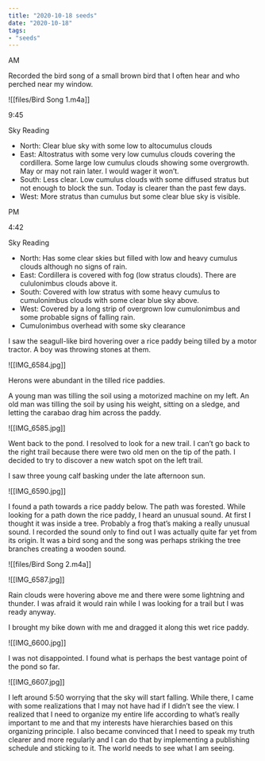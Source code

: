 ```yaml
---
title: "2020-10-18 seeds"
date: "2020-10-18"
tags:
- "seeds"
---
```


AM

Recorded the bird song of a small brown bird that I often hear and who perched near my window.

![[files/Bird Song 1.m4a]]

9:45

Sky Reading

- North: Clear blue sky with some low to altocumulus clouds
- East: Altostratus with some very low cumulus clouds covering the cordillera. Some large low cumulus clouds showing some overgrowth. May or may not rain later. I would wager it won’t.
- South: Less clear. Low cumulus clouds with some diffused stratus but not enough to block the sun. Today is clearer than the past few days.
- West: More stratus than cumulus but some clear blue sky is visible.

PM

4:42

Sky Reading

- North: Has some clear skies but filled with low and heavy cumulus clouds although no signs of rain.
- East: Cordillera is covered with fog (low stratus clouds). There are cululonimbus clouds above it.
- South: Covered with low stratus with some heavy cumulus to cumulonimbus clouds with some clear blue sky above.
- West: Covered by a long strip of overgrown low cumulonimbus and some probable signs of falling rain.
- Cumulonimbus overhead with some sky clearance

I saw the seagull-like bird hovering over a rice paddy being tilled by a motor tractor. A boy was throwing stones at them.

![[IMG_6584.jpg]]

Herons were abundant in the tilled rice paddies.

A young man was tilling the soil using a motorized machine on my left. An old man was tilling the soil by using his weight, sitting on a sledge, and letting the carabao drag him across the paddy.

![[IMG_6585.jpg]]

Went back to the pond. I resolved to look for a new trail. I can’t go back to the right trail because there were two old men on the tip of the path. I decided to try to discover a new watch spot on the left trail.

I saw three young calf basking under the late afternoon sun.

![[IMG_6590.jpg]]

I found a path towards a rice paddy below. The path was forested. While looking for a path down the rice paddy, I heard an unusual sound. At first I thought it was inside a tree. Probably a frog that’s making a really unusual sound. I recorded the sound only to find out I was actually quite far yet from its origin. It was a bird song and the song was perhaps striking the tree branches creating a wooden sound.

![[files/Bird Song 2.m4a]]

![[IMG_6587.jpg]]

Rain clouds were hovering above me and there were some lightning and thunder. I was afraid it would rain while I was looking for a trail but I was ready anyway.

I brought my bike down with me and dragged it along this wet rice paddy.

![[IMG_6600.jpg]]

I was not disappointed. I found what is perhaps the best vantage point of the pond so far.

![[IMG_6607.jpg]]

I left around 5:50 worrying that the sky will start falling. While there, I came with some realizations that I may not have had if I didn’t see the view. I realized that I need to organize my entire life according to what’s really important to me and that my interests have hierarchies based on this organizing principle. I also became convinced that I need to speak my truth clearer and more regularly and I can do that by implementing a publishing schedule and sticking to it. The world needs to see what I am seeing.